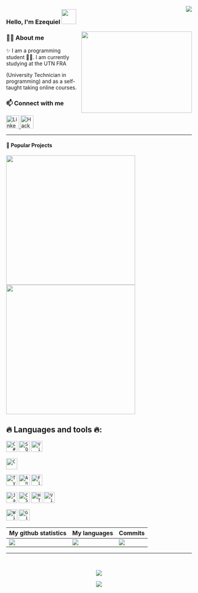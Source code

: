 <img align="right" src="https://imgur.com/wFwySOX.png" /> </a>

### Hello, I'm Ezequiel <img src="https://github.com/rajput2107/rajput2107/blob/master/Assets/Hi.gif" width="40px">

<img align="right" height="220" width="300" src="https://media.giphy.com/media/V47JMIkNjdU94n9Mjk/giphy.gif" /> </a>

<h3>🙋‍♂️ About me</h3>
✨ I am a programming student 👨‍💻. I am currently studying at the UTN FRA 

(University Technician in programming) and as a self-taught taking online courses.



<h3>📫 Connect with me</h3>
 
<a href="https://www.linkedin.com/in/ezequielbamio" title="LinkedIn">
    <img alt="LinkedIn" width="35px" src="https://imgur.com/HHzNjBe.png">
</a>
<a href="https://www.hackerrank.com/ezequielbamiok" title="HackerRank">
    <img alt="HackerRank" width="35px" src="https://imgur.com/TzEedbW.png">
</a>
  
<hr>
  
#### 📌 Popular Projects

<a href="https://github.com/EzequielBamio/utn_prog_y_lab_II-master">
  <img width="350" align="center" src="https://github-readme-stats.vercel.app/api/pin/?username=EzequielBamio&repo=utn_prog_y_lab_II-master&theme=algolia&icon_color=7eace9" />
</a>    
<a href="https://github.com/EzequielBamio/angular_course">
  <img width="350" align="center" src="https://github-readme-stats.vercel.app/api/pin/?username=EzequielBamio&repo=angular_course&theme=algolia&icon_color=7eace9"/>
</a>
  
## 🔥 Languages and tools 🔥:

  <code><a href="#"><img title="C#" height="30" src="https://imgur.com/A8vhezE.png"></a></code>
  <code><a href="#"><img title="SQLServer" height="30" src="https://imgur.com/twdCivJ.png"></a></code>
  <code><a href="#"><img title="VisualStudio" height="30" src="https://imgur.com/kwJKckj.png"></a></code>

  <code><a href="#"><img title="C" height="30" src="https://imgur.com/o9rMryN.png"></a></code>
  
  <code><a href="#"><img title="Typescript" height="30" src="https://imgur.com/3qHFY5I.png"></a></code>
  <code><a href="#"><img title="Angular" height="30" src="https://imgur.com/m7AhBRv.png"></a></code>
  <code><a href="#"><img title="Firebase" height="30" src="https://imgur.com/dANYLOw.png"></a></code>

  <code><a href="#"><img title="Javascript" height="30" src="https://imgur.com/iEV2Tm6.png"></a></code>
  <code><a href="#"><img title="CSS" height="30" src="https://imgur.com/RLbtzaS.png"></a></code>
  <code><a href="#"><img title="HTML" height="30" src="https://imgur.com/6ikndky.png"></a></code>
  <code><a href="#"><img title="VisualStudioCode" height="30" src="https://imgur.com/tCzXZgT.png"></a></code>

 <code><a href="#"><img title="Windows" height="30" src="https://imgur.com/5SCYKIB.png"></a></code>
 <code><a href="#"><img title="Github" height="30" src="https://imgur.com/xPFY9Me.png"></a></code>
  
|My github statistics|My languages|Commits|
|-|-|-|
|![](https://github-profile-summary-cards.vercel.app/api/cards/stats?username=EzequielBamio&theme=github_dark)|![](https://github-profile-summary-cards.vercel.app/api/cards/repos-per-language?username=EzequielBamio&theme=github_dark)|![](https://github-profile-summary-cards.vercel.app/api/cards/productive-time?username=EzequielBamio&theme=github_dark)
<hr>
  
<br>
  
<div align="center">
<p ><img src="https://profile-counter.glitch.me/{EzequielBamio}/count.svg" /></p> 

![](https://github-profile-summary-cards.vercel.app/api/cards/profile-details?username=EzequielBamio&theme=github_dark)
  
</div>
